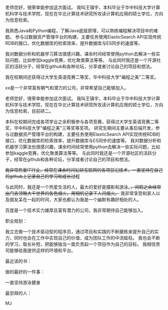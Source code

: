 老师您好，很荣幸能参加这次面试。
我叫王镇宇，本科毕业于华中科技大学计算机科学与技术学院，现在在华北计算技术研究所攻读计算机应用的硕士学位，方向为信息检索。

我熟悉Java和Python编程，了解Java底层原理，可以熟练编程解决项目中的难题。
参与过数据资产管理平台的构建，主要任务使用ElasticSearch API实现传统RDB的接口，优化数据库的检索效率，提升数据库与ES同步的速度等。

我对数据分析和机器学习算法很感兴趣，课余时间经常使用python去解决一些实际问题，比如参加kaggle竞赛，优化聚类算法等等。
与此同时我还是一个开源社区的活跃分子，经常在github和各种论坛，分享或者讨论自己的项目和想法。

我在校期间还获得过大学生英语竞赛二等奖，华中科技大学"编程之美"二等奖。

xx是一个非常富有朝气和潜力的公司，非常希望自己能够加入。





老师您好，很荣幸能参加这次面试。
我叫王镇宇，本科毕业于华中科技大学计算机科学与技术学院，现在在华北计算技术研究所攻读计算机应用的硕士学位，方向为信息检索，目前研二。

本科在校期间完成各项学业之余积极参与各项竞赛，获得过大学生英语竞赛二等奖，华中科技大学"编程之美"三等奖等奖项。
研究生期间主要从事后端开发，参与过数据资产管理平台的构建，主要任务使用ElasticSearch API实现传统RDB的接口，优化数据库的检索效率，提升数据库与ES同步的速度等。
我对数据分析和机器学习算法也很感兴趣，课余时间经常使用python去解决一些实际问题，比如参加kaggle竞赛，优化聚类算法等等。
与此同时我还是一个开源社区的活跃分子，经常在github和各种论坛，分享或者讨论自己的项目和想法。

~~我非常热爱IT行业，经常在课余时间钻研互联网的各项前沿技术，一直坚持在自己的github上记录自己的学习和成长过程~~

与此同时，我还是一个热爱生活的人，最大的爱好是摄影和游泳。~~，闲暇之余经常出门去领略大千世界的各色烟火，用相机记录下人间烟火。~~
我非常享受和家人以及朋友呆在一起的时间，大家也都认为我是一个幽默有趣好相处的人。

百度是一个技术实力雄厚且富有潜力的公司，我非常期待自己能够加入。




职业规划：

我立志做一个技术驱动型的程序员，通过项目和实践的不断磨练来提升自己的实力，同时也会在工作中实现自己的价值，成为团队工作的中流砥柱。
我也会不断的学习，取长补短，把能够独当一面负责起一个项目作为自己的目标。
我相信贵司能够给我提供这样的环境和平台。

最近读的书：


做的最好的一件事：

一直坚持游泳健身

最崇拜的人：

MJ

